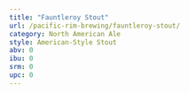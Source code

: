```yaml
---
title: "Fauntleroy Stout"
url: /pacific-rim-brewing/fauntleroy-stout/
category: North American Ale
style: American-Style Stout
abv: 0
ibu: 0
srm: 0
upc: 0
---
```



